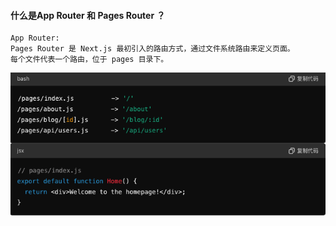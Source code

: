#### 什么是App Router 和 Pages Router ？
    App Router:
    Pages Router 是 Next.js 最初引入的路由方式，通过文件系统路由来定义页面。
    每个文件代表一个路由，位于 pages 目录下。

<div style="text-align: center;">
  <img src="./image/PagesRouter.png" alt="alt text" />
</div>
